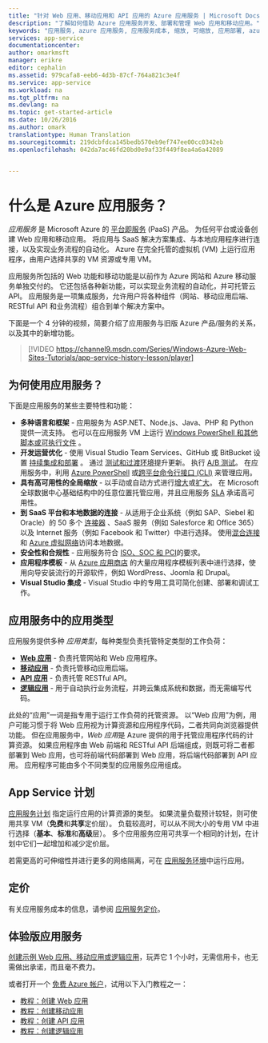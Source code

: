 ```yaml
---
title: "针对 Web 应用、移动应用和 API 应用的 Azure 应用服务 | Microsoft Docs"
description: "了解如何借助 Azure 应用服务开发、部署和管理 Web 应用和移动应用。"
keywords: "应用服务, azure 应用服务, 应用服务成本, 缩放, 可缩放, 应用部署, azure 应用部署, paas, 平台即服务, 网站, web, azure 移动"
services: app-service
documentationcenter: 
author: omarkmsft
manager: erikre
editor: cephalin
ms.assetid: 979cafa8-eeb6-4d3b-87cf-764a821c3e4f
ms.service: app-service
ms.workload: na
ms.tgt_pltfrm: na
ms.devlang: na
ms.topic: get-started-article
ms.date: 10/26/2016
ms.author: omark
translationtype: Human Translation
ms.sourcegitcommit: 219dcbfdca145bedb570eb9ef747ee00cc0342eb
ms.openlocfilehash: 042da7ac46fd20bd0e9af33f449f8ea4a6a42089


---
```

# <a name="what-is-azure-app-service"></a>什么是 Azure 应用服务？
*应用服务* 是 Microsoft Azure 的 [平台即服务](https://en.wikipedia.org/wiki/Platform_as_a_service) (PaaS) 产品。 为任何平台或设备创建 Web 应用和移动应用。 将应用与 SaaS 解决方案集成、与本地应用程序进行连接，以及实现业务流程的自动化。 Azure 在完全托管的虚拟机 (VM) 上运行应用程序，由用户选择共享的 VM 资源或专用 VM。

应用服务所包括的 Web 功能和移动功能是以前作为 Azure 网站和 Azure 移动服务单独交付的。 它还包括各种新功能，可以实现业务流程的自动化，并可托管云 API。 应用服务是一项集成服务，允许用户将各种组件（网站、移动应用后端、RESTful API 和业务流程）组合到单个解决方案中。

下面是一个 4 分钟的视频，简要介绍了应用服务与旧版 Azure 产品/服务的关系，以及其中的新增功能。

> [!VIDEO https://channel9.msdn.com/Series/Windows-Azure-Web-Sites-Tutorials/app-service-history-lesson/player]
> 
> 

## <a name="why-use-app-service"></a>为何使用应用服务？
下面是应用服务的某些主要特性和功能：

* **多种语言和框架** - 应用服务为 ASP.NET、Node.js、Java、PHP 和 Python 提供一流支持。 也可以在应用服务 VM 上运行 [Windows PowerShell 和其他脚本或可执行文件](../app-service-web/web-sites-create-web-jobs.md) 。
* **开发运营优化** - 使用 Visual Studio Team Services、GitHub 或 BitBucket 设置 [持续集成和部署](../app-service-web/app-service-continuous-deployment.md) 。 通过 [测试和过渡环境](../app-service-web/web-sites-staged-publishing.md)提升更新。 执行 [A/B 测试](../app-service-web/app-service-web-test-in-production-get-start.md)。 在应用服务中，利用 [Azure PowerShell](../powershell-install-configure.md) 或[跨平台命令行接口 (CLI)](../xplat-cli-install.md) 来管理应用。
* **具有高可用性的全局缩放** - 以手动或自动方式进行[增大](../app-service-web/web-sites-scale.md)或[扩大](../monitoring-and-diagnostics/insights-how-to-scale.md)。 在 Microsoft 全球数据中心基础结构中的任意位置托管应用，并且应用服务 [SLA](https://azure.microsoft.com/support/legal/sla/app-service/) 承诺高可用性。
* **到 SaaS 平台和本地数据的连接** - 从适用于企业系统（例如 SAP、Siebel 和 Oracle）的 50 多个 [连接器](../connectors/apis-list.md) 、SaaS 服务（例如 Salesforce 和 Office 365）以及 Internet 服务（例如 Facebook 和 Twitter）中进行选择。 使用[混合连接](../biztalk-services/integration-hybrid-connection-overview.md)和 [Azure 虚拟网络](../app-service-web/web-sites-integrate-with-vnet.md)访问本地数据。
* **安全性和合规性** - 应用服务符合 [ISO、SOC 和 PCI](https://www.microsoft.com/TrustCenter/)的要求。
* **应用程序模板** - 从 [Azure 应用商店](https://azure.microsoft.com/marketplace/) 的大量应用程序模板列表中进行选择，使用向导安装流行的开源软件，例如 WordPress、Joomla 和 Drupal。
* **Visual Studio 集成** - Visual Studio 中的专用工具可简化创建、部署和调试工作。

## <a name="app-types-in-app-service"></a>应用服务中的应用类型
应用服务提供多种 *应用类型*，每种类型负责托管特定类型的工作负荷：

* [**Web 应用**](../app-service-web/app-service-web-overview.md) - 负责托管网站和 Web 应用程序。
* [**移动应用**](../app-service-mobile/app-service-mobile-value-prop.md) - 负责托管移动应用后端。
* [**API 应用**](../app-service-api/app-service-api-apps-why-best-platform.md) - 负责托管 RESTful API。
* [**逻辑应用**](../app-service-logic/app-service-logic-what-are-logic-apps.md) - 用于自动执行业务流程，并跨云集成系统和数据，而无需编写代码。

此处的“应用”一词是指专用于运行工作负荷的托管资源。 以“Web 应用”为例，用户可能习惯于将 Web 应用视为计算资源和应用程序代码，二者共同向浏览器提供功能。 但在应用服务中，*Web 应用*是 Azure 提供的用于托管应用程序代码的计算资源。 如果应用程序由 Web 前端和 RESTful API 后端组成，则既可将二者都部署到 Web 应用，也可将前端代码部署到 Web 应用，将后端代码部署到 API 应用。 应用程序可能由多个不同类型的应用服务应用组成。

## <a name="app-service-plans"></a>App Service 计划
[应用服务计划](azure-web-sites-web-hosting-plans-in-depth-overview.md) 指定运行应用的计算资源的类型。 如果流量负载预计较轻，则可使用共享 VM（**免费**和**共享**定价层）。 负载较高时，可以从不同大小的专用 VM 中进行选择（**基本**、**标准**和**高级**层）。 多个应用服务应用可共享一个相同的计划，在计划中它们一起增加和减少定价层。

若需更高的可伸缩性并进行更多的网络隔离，可在 [应用服务环境](../app-service-web/app-service-app-service-environment-intro.md)中运行应用。

## <a name="pricing"></a>定价
有关应用服务成本的信息，请参阅 [应用服务定价](https://azure.microsoft.com/pricing/details/app-service/)。

## <a name="testdrive-app-service"></a>体验版应用服务
[创建示例 Web 应用、移动应用或逻辑应用](http://go.microsoft.com/fwlink/?LinkId=523751)，玩弄它 1 个小时，无需信用卡，也无需做出承诺，而且毫不费力。

或者打开一个 [免费 Azure 帐户](https://azure.microsoft.com/pricing/free-trial/)，试用以下入门教程之一：

* [教程：创建 Web 应用](../app-service-web/app-service-web-get-started.md)
* [教程：创建移动应用](../app-service-mobile/app-service-mobile-android-get-started.md)
* [教程：创建 API 应用](../app-service-api/app-service-api-dotnet-get-started.md)
* [教程：创建逻辑应用](../app-service-logic/app-service-logic-create-a-logic-app.md)




<!--HONumber=Nov16_HO2-->


